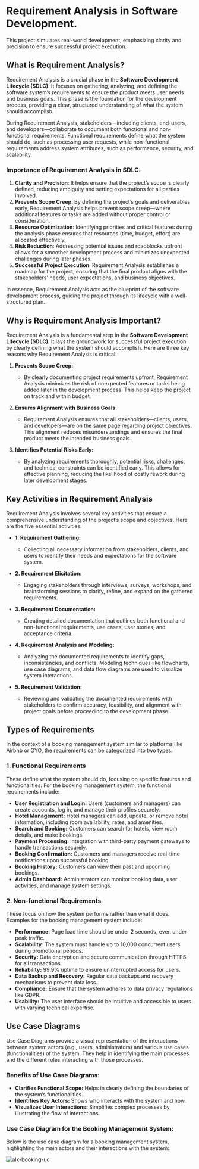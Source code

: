 # Requirement Analysis in Software Development.
This project simulates real-world development, emphasizing clarity and precision to ensure successful project execution.


## What is Requirement Analysis?

Requirement Analysis is a crucial phase in the **Software Development Lifecycle (SDLC)**. It focuses on gathering, analyzing, and defining the software system’s requirements to ensure the product meets user needs and business goals. This phase is the foundation for the development process, providing a clear, structured understanding of what the system should accomplish.

During Requirement Analysis, stakeholders—including clients, end-users, and developers—collaborate to document both functional and non-functional requirements. Functional requirements define what the system should do, such as processing user requests, while non-functional requirements address system attributes, such as performance, security, and scalability.

### Importance of Requirement Analysis in SDLC:

1. **Clarity and Precision**: It helps ensure that the project’s scope is clearly defined, reducing ambiguity and setting expectations for all parties involved.
2. **Prevents Scope Creep**: By defining the project’s goals and deliverables early, Requirement Analysis helps prevent scope creep—where additional features or tasks are added without proper control or consideration.
3. **Resource Optimization**: Identifying priorities and critical features during the analysis phase ensures that resources (time, budget, effort) are allocated effectively.
4. **Risk Reduction**: Addressing potential issues and roadblocks upfront allows for a smoother development process and minimizes unexpected challenges during later phases.
5. **Successful Project Execution**: Requirement Analysis establishes a roadmap for the project, ensuring that the final product aligns with the stakeholders' needs, user expectations, and business objectives.

In essence, Requirement Analysis acts as the blueprint of the software development process, guiding the project through its lifecycle with a well-structured plan.

## Why is Requirement Analysis Important?

Requirement Analysis is a fundamental step in the **Software Development Lifecycle (SDLC)**. It lays the groundwork for successful project execution by clearly defining what the system should accomplish. Here are three key reasons why Requirement Analysis is critical:

1. **Prevents Scope Creep:**
   - By clearly documenting project requirements upfront, Requirement Analysis minimizes the risk of unexpected features or tasks being added later in the development process. This helps keep the project on track and within budget.

2. **Ensures Alignment with Business Goals:**
   - Requirement Analysis ensures that all stakeholders—clients, users, and developers—are on the same page regarding project objectives. This alignment reduces misunderstandings and ensures the final product meets the intended business goals.

3. **Identifies Potential Risks Early:**
   - By analyzing requirements thoroughly, potential risks, challenges, and technical constraints can be identified early. This allows for effective planning, reducing the likelihood of costly rework during later development stages.

## Key Activities in Requirement Analysis

Requirement Analysis involves several key activities that ensure a comprehensive understanding of the project’s scope and objectives. Here are the five essential activities:

- **1. Requirement Gathering:**  
  - Collecting all necessary information from stakeholders, clients, and users to identify their needs and expectations for the software system.

- **2. Requirement Elicitation:**  
  - Engaging stakeholders through interviews, surveys, workshops, and brainstorming sessions to clarify, refine, and expand on the gathered requirements.

- **3. Requirement Documentation:**  
  - Creating detailed documentation that outlines both functional and non-functional requirements, use cases, user stories, and acceptance criteria.

- **4. Requirement Analysis and Modeling:**  
  - Analyzing the documented requirements to identify gaps, inconsistencies, and conflicts. Modeling techniques like flowcharts, use case diagrams, and data flow diagrams are used to visualize system interactions.

- **5. Requirement Validation:**  
  - Reviewing and validating the documented requirements with stakeholders to confirm accuracy, feasibility, and alignment with project goals before proceeding to the development phase.


## Types of Requirements  

In the context of a booking management system similar to platforms like Airbnb or OYO, the requirements can be categorized into two types:  

### 1. Functional Requirements  
These define what the system should do, focusing on specific features and functionalities. For the booking management system, the functional requirements include:  

- **User Registration and Login:** Users (customers and managers) can create accounts, log in, and manage their profiles securely.  
- **Hotel Management:** Hotel managers can add, update, or remove hotel information, including room availability, rates, and amenities.  
- **Search and Booking:** Customers can search for hotels, view room details, and make bookings.  
- **Payment Processing:** Integration with third-party payment gateways to handle transactions securely.  
- **Booking Confirmation:** Customers and managers receive real-time notifications upon successful booking.  
- **Booking History:** Customers can view their past and upcoming bookings.  
- **Admin Dashboard:** Administrators can monitor booking data, user activities, and manage system settings.  

### 2. Non-functional Requirements  
These focus on how the system performs rather than what it does. Examples for the booking management system include:  

- **Performance:** Page load time should be under 2 seconds, even under peak traffic.  
- **Scalability:** The system must handle up to 10,000 concurrent users during promotional periods.  
- **Security:** Data encryption and secure communication through HTTPS for all transactions.  
- **Reliability:** 99.9% uptime to ensure uninterrupted access for users.  
- **Data Backup and Recovery:** Regular data backups and recovery mechanisms to prevent data loss.  
- **Compliance:** Ensure that the system adheres to data privacy regulations like GDPR.  
- **Usability:** The user interface should be intuitive and accessible to users with varying technical expertise.  

## Use Case Diagrams  

Use Case Diagrams provide a visual representation of the interactions between system actors (e.g., users, administrators) and various use cases (functionalities) of the system. They help in identifying the main processes and the different roles interacting with those processes.  

### Benefits of Use Case Diagrams:
- **Clarifies Functional Scope:** Helps in clearly defining the boundaries of the system’s functionalities.
- **Identifies Key Actors:** Shows who interacts with the system and how.
- **Visualizes User Interactions:** Simplifies complex processes by illustrating the flow of interactions.

### Use Case Diagram for the Booking Management System:

Below is the use case diagram for a booking management system, highlighting the main actors and their interactions with the system:  

![alx-booking-uc](./alx-booking-uc.png)


